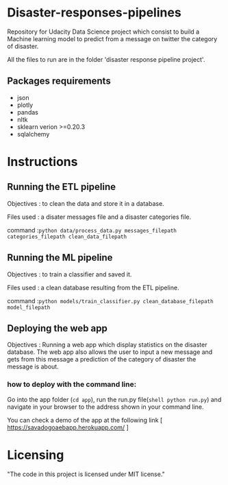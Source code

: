# Disaster-responses-pipelines
Repository for Udacity Data Science project which consist to build a Machine learning model to predict from a message on twitter the category of disaster.

All the files to run are in the folder 'disaster response pipeline project'.
## Packages requirements
- json
- plotly
- pandas
- nltk
- sklearn verion >=0.20.3
- sqlalchemy

# Instructions

## Running the ETL pipeline
Objectives : to clean the data and store it in a database.

Files used : a disater messages file and a disaster categories file.

command :``` python data/process_data.py messages_filepath categories_filepath clean_data_filepath ```

## Running the ML pipeline
Objectives : to train a classifier and saved it.

Files used : a clean database resulting from the ETL pipeline.

command :``` python models/train_classifier.py clean_database_filepath model_filepath ```

## Deploying the web app
Objectives : Running a web app which display statistics on the disaster database. The web app also allows the user to input a new message and gets from this message a prediction of the category of disaster the message is about.

   ### how to deploy with the command line:
Go into the app folder (```cd app```), run the run.py file(```shell python run.py```) and navigate in your browser to the address shown in your command line.

You can check a demo of the app at the following link [ https://savadogoaebapp.herokuapp.com/ ]

# Licensing
"The code in this project is licensed under MIT license."
